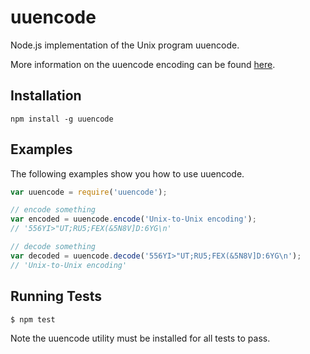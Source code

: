 uuencode
========

Node.js implementation of the Unix program uuencode.

More information on the uuencode encoding can be found [here](http://en.wikipedia.org/wiki/Uuencoding).

Installation
--------

    npm install -g uuencode

Examples
--------

The following examples show you how to use uuencode.

```javascript
var uuencode = require('uuencode');

// encode something
var encoded = uuencode.encode('Unix-to-Unix encoding');
// '556YI>"UT;RU5;FEX(&5N8V]D:6YG\n'

// decode something
var decoded = uuencode.decode('556YI>"UT;RU5;FEX(&5N8V]D:6YG\n');
// 'Unix-to-Unix encoding'
```

Running Tests
----

    $ npm test

Note the uuencode utility must be installed for all tests to pass.
